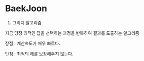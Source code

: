 # BaekJoon

1. 그리디 알고리즘

지금 당장 최적인 답을 선택하는 과정을 반복하여 결과를 도출하는 알고리즘

장점 : 계산속도가 매우 빠르다.

단점 : 최적의 해를 보장해주지 않는다.


